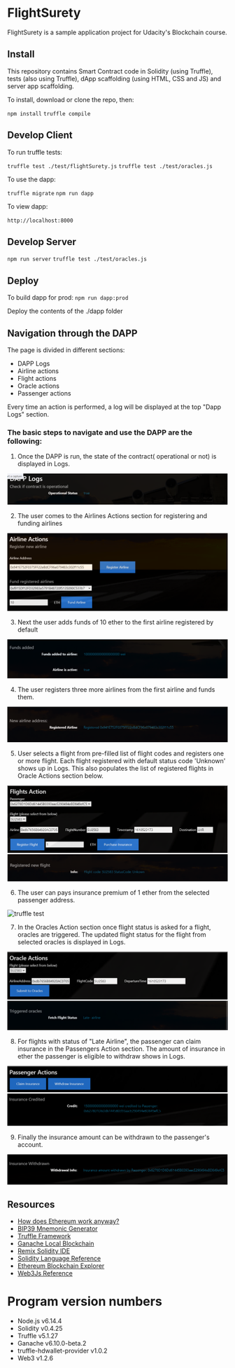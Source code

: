 # FlightSurety

FlightSurety is a sample application project for Udacity's Blockchain course.

## Install

This repository contains Smart Contract code in Solidity (using Truffle), tests (also using Truffle), dApp scaffolding (using HTML, CSS and JS) and server app scaffolding.

To install, download or clone the repo, then:

`npm install`
`truffle compile`

## Develop Client

To run truffle tests:

`truffle test ./test/flightSurety.js`
`truffle test ./test/oracles.js`

To use the dapp:

`truffle migrate`
`npm run dapp`

To view dapp:

`http://localhost:8000`

## Develop Server

`npm run server`
`truffle test ./test/oracles.js`

## Deploy

To build dapp for prod:
`npm run dapp:prod`

Deploy the contents of the ./dapp folder


## Navigation through the DAPP

The page is divided in different sections:
* DAPP Logs
* Airline actions
* Flight actions
* Oracle actions
* Passenger actions

Every time an action is performed, a log will be displayed at the top "Dapp Logs" section. 

### The basic steps to navigate and use the DAPP are the following:

1) Once the DAPP is run, the state of the contract( operational or not) is displayed in Logs.

![truffle test](images/dapplog.png)

2) The user comes to the Airlines Actions section for registering and funding airlines

![truffle test](images/airlinesaction.png)

3) Next the user adds funds of 10 ether to the first airline registered by default 

![truffle test](images/fund.png)

4) The user registers three more airlines from the first airline and funds them.

![truffle test](images/registerairline.png)
   
5) User selects a flight from pre-filled list of flight codes and registers one or more flight. 
Each flight registered with default status code 'Unknown' shows up in Logs.
This also populates the list of registered flights in Oracle Actions section below.

![truffle test](images/flightsaction.png)
![truffle test](images/registerflight.png)

6) The user can pays insurance premium of 1 ether from the selected passenger address.

![truffle test](insurancebought/flightsaction.png)


7) In the Oracles Action section once flight status is asked for a flight, oracles are triggered.
The updated flight status for the flight from selected oracles is displayed in Logs.

![truffle test](images/oracleaction.png)
![truffle test](images/oracletrigger.png)


8) For flights with status of "Late Airline", the passenger can claim insurance in the Passengers Action section.
The amount of insurance in ether the passenger is eligible to withdraw shows in Logs.

![truffle test](images/passengeraction.png)
![truffle test](images/credit.png)

9) Finally the insurance amount can be withdrawn to the passenger's account.

![truffle test](images/withdrawal.png)



## Resources

* [How does Ethereum work anyway?](https://medium.com/@preethikasireddy/how-does-ethereum-work-anyway-22d1df506369)
* [BIP39 Mnemonic Generator](https://iancoleman.io/bip39/)
* [Truffle Framework](http://truffleframework.com/)
* [Ganache Local Blockchain](http://truffleframework.com/ganache/)
* [Remix Solidity IDE](https://remix.ethereum.org/)
* [Solidity Language Reference](http://solidity.readthedocs.io/en/v0.4.24/)
* [Ethereum Blockchain Explorer](https://etherscan.io/)
* [Web3Js Reference](https://github.com/ethereum/wiki/wiki/JavaScript-API)

# Program version numbers

* Node.js v6.14.4
* Solidity v0.4.25
* Truffle v5.1.27
* Ganache v6.10.0-beta.2
* truffle-hdwallet-provider v1.0.2
* Web3 v1.2.6
